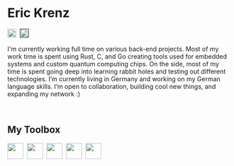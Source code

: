# Eric Krenz

[<img height="20px" src="https://img.shields.io/badge/👨‍💻%20Software%20Engineer-grey" />](https://ekrenz.com)&nbsp;
[<img height="20px" src="https://img.shields.io/badge/📌%20Cologne,%20Germany-grey" />]()&nbsp;


I'm currently working full time on various back-end projects. Most of my work time is spent using Rust, C, and Go creating tools used for embedded systems and custom quantum computing chips. On the side, most of my time is spent going deep into learning rabbit holes and testing out different technologies. I’m currently living in Germany and working on my German language skills. I’m open to collaboration, building cool new things, and expanding my network :)

<br/>

## My Toolbox

[<img height="36px" src="https://img.shields.io/badge/Rust-grey?style=for-the-badge&logo=rust" />](https://rust-lang.org)&nbsp;
[<img height="36px" src="https://img.shields.io/badge/Go-grey?style=for-the-badge&logo=go" />](https://go.dev)&nbsp;
[<img height="36px" src="https://img.shields.io/badge/Docker-grey?style=for-the-badge&logo=docker" />](https://docker.com)&nbsp;
[<img height="36px" src="https://img.shields.io/badge/CI/CD-grey?style=for-the-badge&logo=gitlab" />](https://about.gitlab.com/topics/ci-cd/)&nbsp;
[<img height="36px" src="https://img.shields.io/badge/Linux-grey?style=for-the-badge&logo=linux" />](https://github.com/torvalds/linux)&nbsp;

<br/>
